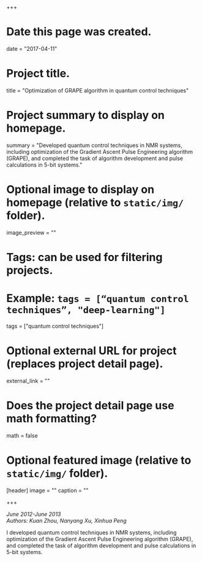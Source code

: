 +++
# Date this page was created.
date = "2017-04-11"

# Project title.
title = "Optimization of GRAPE algorithm in quantum control techniques"

# Project summary to display on homepage.
summary = "Developed quantum control techniques in NMR systems, including optimization of the Gradient Ascent Pulse Engineering algorithm (GRAPE), and completed the task of algorithm development and pulse calculations in 5-bit systems."

# Optional image to display on homepage (relative to `static/img/` folder).
image_preview = ""

# Tags: can be used for filtering projects.
# Example: `tags = [“quantum control techniques”, "deep-learning"]`
tags = ["quantum control techniques"]

# Optional external URL for project (replaces project detail page).
external_link = ""

# Does the project detail page use math formatting?
math = false

# Optional featured image (relative to `static/img/` folder).
[header]
image = ""
caption = ""

+++

*June 2012-June 2013* <br />
*Authors: Kuan Zhou, Nanyang Xu, Xinhua Peng*<br />

I developed quantum control techniques in NMR systems, including optimization of the Gradient Ascent Pulse Engineering algorithm (GRAPE), and completed the task of algorithm development and pulse calculations in 5-bit systems.<br />
